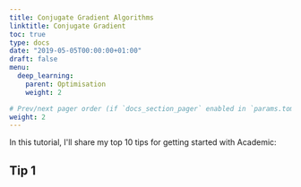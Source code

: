 ```yaml
---
title: Conjugate Gradient Algorithms
linktitle: Conjugate Gradient
toc: true
type: docs
date: "2019-05-05T00:00:00+01:00"
draft: false
menu:
  deep_learning:
    parent: Optimisation
    weight: 2

# Prev/next pager order (if `docs_section_pager` enabled in `params.toml`)
weight: 2
---
```


In this tutorial, I'll share my top 10 tips for getting started with Academic:

## Tip 1